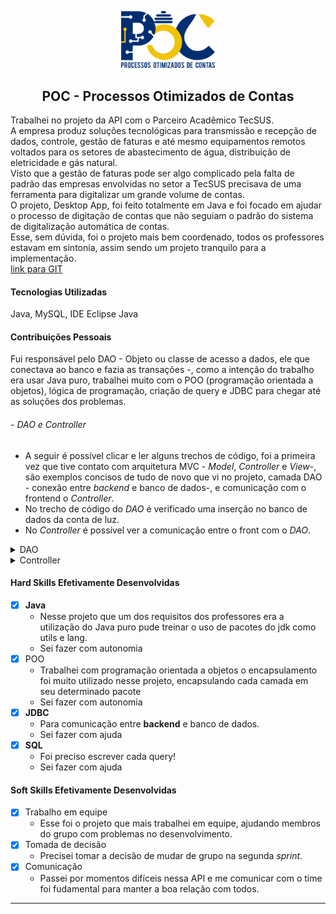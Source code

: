 ﻿<p align="center"> <img src="img/logo_poc.png" class="center" width=150/> </p>
<h2 align="center">
POC - Processos Otimizados de Contas
</h2>

Trabalhei no projeto da API com o Parceiro Acadêmico TecSUS.<br>
A empresa produz soluções tecnológicas para transmissão e recepção de dados, controle, gestão de faturas e até mesmo equipamentos remotos voltados para os setores de abastecimento de água, distribuição de eletricidade e gás natural.<br>
Visto que a gestão de faturas pode ser algo complicado pela falta de padrão das empresas envolvidas no setor a TecSUS precisava de uma ferramenta para digitalizar um grande volume de contas.<br>
O projeto, Desktop App, foi feito totalmente em Java e foi focado em ajudar o processo de digitação de contas que não seguiam o padrão do sistema de digitalização automática de contas.<br>
Esse, sem dúvida, foi o projeto mais bem coordenado, todos os professores estavam em sintonia, assim sendo um projeto tranquilo para a implementação.<br>
[link para GIT](https://github.com/MikeBBatista/pi-fatec-java)

#### Tecnologias Utilizadas
Java, MySQL, IDE Eclipse Java

#### Contribuições Pessoais
Fui responsável pelo DAO - Objeto ou classe de acesso a dados, ele que conectava ao banco e fazia as transações -, como a intenção do trabalho era usar Java puro, trabalhei muito com o POO (programação orientada a objetos), lógica de programação, criação de query e JDBC para chegar até as soluções dos problemas.

###### - <i>DAO</i> e <i>Controller</i>
- A seguir é possível clicar e ler alguns trechos de código, foi a primeira vez que tive contato com arquitetura MVC - <i>Model</i>, <i>Controller</i> e <i>View</i>-, são exemplos concisos de tudo de novo que vi no projeto, camada DAO - conexão entre <i>backend</i> e banco de dados-, e comunicação com o frontend o <i>Controller</i>.
- No trecho de código do <i>DAO</i> é verificado uma inserção no banco de dados da conta de luz.
- No <i>Controller</i> é possível ver a comunicação entre o front com o <i>DAO</i>.

<details>
  <summary markdown="span">DAO</summary>

  ```java
  public class LightAccountDao {
	
	public static Integer save(LightAccount light) {
		
		Integer result = 0;
		String sql = "Insert into LIGHT_ACCOUNT (LIGHT_IDENT_COD, "
				+ "LIGHT_METER_NUMBER, "
				+ "LIGHT_INVOICE, "
				+ "LIGHT_CURRENT_DATE, "
				+ "LIGHT_DUE_DATE, "
				+ "LIGHT_CONSUMPTION_DAYS, "
				+ "LIGHT_FLAG_TYPE, "
				+ "LIGHT_CONSUMPTION_VALUE, "
				+ "LIGHT_PIS_PERCENTAGE, "
				+ "LIGHT_COFINS_PERCENTAGE, "
				+ "LIGHT_ICMS_BASIS, "
				+ "LIGHT_ICMS_PERCENTAGE, "
				+ "LIGHT_ICMS_VALUE, "
				+ "LIGHT_PIS_COFINS_BASIS, "
				+ "LIGHT_PIS_VALUE, "
				+ "LIGHT_COFINS_VALUE, "
				+ "LIGHT_FORFEIT_VALUE, "
				+ "LIGHT_INTEREST_VALUE, "
				+ "LIGHT_OTHER_VALUES, "
				+ "LIGHT_SUPPLY_VALUES, "
				+ "LIGHT_FINANCIAL_ITEMS, "
				+ "LIGHT_AMOUNT, "
				+ "LIGHT_SUPPLIER_CNPJ,"
				+ "LIGHT_USER_ID,"
				+ "LIGHT_ALTER_BY) "
				+ "VALUES (?, ?, ?, ?, ?, ?, ?, ?, ?, ?, ?, ?, ?, ?, ?, ?, ?, ?, ?, ?, ?, ?, ?, ?, ?)";
		
		try {
			BaseConnection con = new BaseConnection();
			PreparedStatement saveValues = con.connection.prepareStatement(sql);
			
			saveValues.setInt(1, light.getIdentCod());
			saveValues.setInt(2, light.getMeterNumber());
			saveValues.setString(3, light.getInvoice());
			saveValues.setString(4, light.getCurrentDate());
			saveValues.setString(5, light.getDueDate());
			saveValues.setInt(6, light.getConsumptionDays());
			saveValues.setString(7, light.getFlagType());
			saveValues.setBigDecimal(8, light.getConsumptionValue());
			saveValues.setBigDecimal(9, light.getPisPercentage());
			saveValues.setBigDecimal(10, light.getCofinsPercentage());
			saveValues.setBigDecimal(11, light.getIcmsBasis());
			saveValues.setBigDecimal(12, light.getIcmsPercentage());
			saveValues.setBigDecimal(13, light.getIcmsValue());
			saveValues.setBigDecimal(14, light.getPisCofinsBasis());
			saveValues.setBigDecimal(15, light.getPisValue());
			saveValues.setBigDecimal(16, light.getCofinsValue());
			saveValues.setBigDecimal(17, light.getForfeitValue());
			saveValues.setBigDecimal(18, light.getInterestValue());
			saveValues.setBigDecimal(19, light.getOtherValues());
			saveValues.setBigDecimal(20, light.getSupplyValue());
			saveValues.setBigDecimal(21, light.getFinancialItems());
			saveValues.setBigDecimal(22, light.getAmount());
			saveValues.setLong(23, light.getSupplierCnpj());
			saveValues.setInt(24, light.getCreatedBy());
			saveValues.setInt(25, light.getAlterBy());
			
			result = saveValues.executeUpdate();
		}
		catch(SQLException err) {
			System.out.println(err);
		}
		
		return result;
	}		
 ```
</details>

<details>
  <summary markdown="span">Controller</summary>

  ```java
  public class LightAccountController {
	
	public static void saveValues(Integer identCod, Integer meterNumber, String invoice, String currentDate,
			String dueDate, Integer consumptionDays, String flagType, BigDecimal consumptionValue, BigDecimal pisPercentage,
			BigDecimal cofinsPercentage, BigDecimal icmsBasis, BigDecimal icmsPercentage, BigDecimal icmsValue,
			BigDecimal pisCofinsBasis, BigDecimal pisValue, BigDecimal cofinsValue, BigDecimal forfeitValue,
			BigDecimal interestValue, BigDecimal otherValues, BigDecimal supplyValue, BigDecimal financialItems,
			BigDecimal amount, Long supplierCnpj, Integer createdBy, Integer alterBy) {
		
		LightAccount light = new LightAccount(identCod, meterNumber, invoice, currentDate, dueDate, consumptionDays,
				flagType, consumptionValue, pisPercentage, cofinsPercentage, icmsBasis, icmsPercentage, icmsValue,
				pisCofinsBasis, pisValue, cofinsValue, forfeitValue, interestValue, otherValues, supplyValue,
				financialItems, amount, supplierCnpj, createdBy, alterBy);
		
		
		if(LightAccountDao.save(light) == 1) {
			
			showMessageDialog(null, "Dados cadastrados com Sucesso!");
		}
	}
			public static List <LightAccount> getValues (String identCod){
				List <LightAccount> lightAccounts = LightAccountDao.listLightAccounts(identCod);
				return lightAccounts;
			}
		
			public static void updateValues (LightAccount lightaccount) {
				if (LightAccountDao.update(lightaccount) == 1) {
					showMessageDialog(null, "Dados alterados com sucesso!");
				}
				else {
					showMessageDialog(null,"Dados do tipo incorreto, verifique e tente novamente");
				}
			}
			
 		}	
 ```
</details>
	


#### Hard Skills Efetivamente Desenvolvidas
- [x] <b>Java</b>
    - Nesse projeto que um dos requisitos dos professores era a utilização do Java puro pude treinar o uso de pacotes do jdk como utils e lang.
    - Sei fazer com autonomia
- [x] POO
    - Trabalhei com programação orientada a objetos o encapsulamento foi muito utilizado nesse projeto, encapsulando cada camada em seu determinado pacote
    - Sei fazer com autonomia
- [x] <b>JDBC</b>
    - Para comunicação entre <b>backend</b> e banco de dados.
    - Sei fazer com ajuda
- [x] <b>SQL</b>
    - Foi preciso escrever cada query!
    - Sei fazer com ajuda

#### Soft Skills Efetivamente Desenvolvidas
- [x] Trabalho em equipe<br>
    - Esse foi o projeto que mais trabalhei em equipe, ajudando membros do grupo com problemas no desenvolvimento.
- [x] Tomada de decisão<br>
    - Precisei tomar a decisão de mudar de grupo na segunda <i>sprint</i>.
- [x] Comunicação<br>
    - Passei por momentos difíceis nessa API e me comunicar com o time foi fudamental para manter a boa relação com todos.

<hr>
